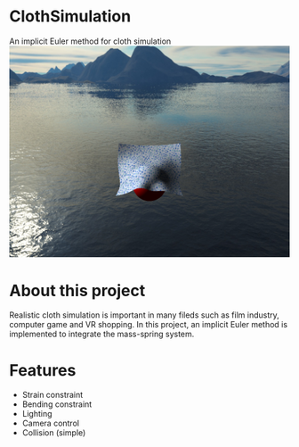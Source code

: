 # ClothSimulation
An implicit Euler method for cloth simulation
<img src="ClothSimulation/Resources/images/media/cloth.jpeg" with="800">


# About this project
Realistic cloth simulation is important in many fileds such as film industry, computer game and VR shopping. In this project, an implicit Euler method is implemented to integrate the mass-spring system.

# Features
- Strain constraint
- Bending constraint
- Lighting
- Camera control
- Collision (simple)
